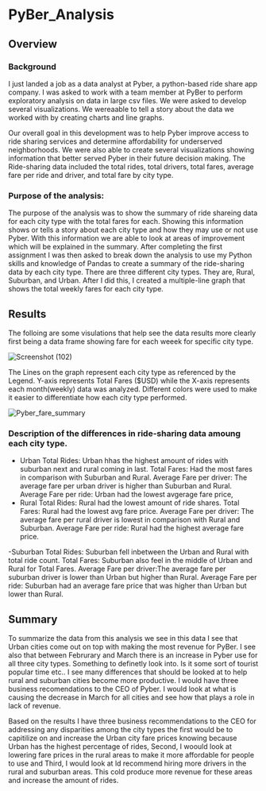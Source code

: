 # PyBer_Analysis

## Overview 
### Background

I just landed a job as a data analyst at Pyber, a python-based ride share app company. I was asked to work with a team member at PyBer to perform exploratory analysis on data in large csv files. We were asked to develop several visualizations. We wereaable to tell a story about the data we worked with by creating charts and line graphs. 

Our overall goal in this development was to help Pyber improve access to ride sharing services and determine affordability for underserved neighborhoods. We were also able to create several visualizations showing information that better served Pyber in their future decision making. The Ride-sharing data included the total rides, total drivers, total fares, average fare per ride and driver, and total fare by city type. 

### Purpose of the analysis: 
The purpose of the analysis was to show the summary of ride shareing data for each city type with the total fares for each. Showing this information shows or tells a story about each city type and how they may use or not use Pyber. With this information we are able to look at areas of improvement which will be explained in the summary. 
After completing the first assignment I was then asked to break down the analysis to use my Python skills and knowledge of Pandas to create a summary  of the ride-sharing data by each city type. There are three different city types. They are, Rural, Suburban, and Urban. After I did this, I created a multiple-line graph that shows the total weekly fares for each city type. 



## Results 
The folloing are some visulations that help see the data results more clearly first being a data frame showing fare for each weeek for specific city type. 

![Screenshot (102)](https://user-images.githubusercontent.com/94208810/145681346-3c635546-4af6-4bc8-8978-3f16f93cebca.png)


The Lines on the graph represent each city type as referenced by the Legend. 
Y-axis represents Total Fares ($USD) while the X-axis represents each month(weekly) data was analyzed. Different colors were used to make it easier to differentiate how each city type performed. 

![Pyber_fare_summary](https://user-images.githubusercontent.com/94208810/145682658-b2af4183-8d1e-4f71-894d-4ee85b49df89.png)


### Description of the differences in ride-sharing data amoung each city type. 


- Urban
    Total Rides: Urban hhas the highest amount of rides with suburban next and rural coming in last. 
    Total Fares: Had the most fares in comparison with Suburban and Rural. 
    Average Fare per driver: The average fare per urban driver is higher than Suburban and Rural. 
    Average Fare per ride: Urban had the lowest avgerage fare price,
- Rural 
    Total Rides: Rural had the lowest amount of ride shares. 
    Total Fares: Rural had the lowest avg fare price.
    Average Fare per driver: The average fare per rural driver is lowest in comparison with Rural and Suburban. 
    Average Fare per ride: Rural had the highest average fare price.

-Suburban
   Total Rides: Suburban fell inbetween the Urban and Rural with total ride count. 
   Total Fares: Suburban also feel in the middle of Urban and Rural for Total Fares. 
   Average Fare per driver:The average fare per suburban driver is lower than Urban but higher than Rural. 
   Average Fare per ride: Suburban had an average fare price that was higher than Urban but lower than Rural. 

## Summary

To summarize the data from this analysis we see in this data   I see that Urban cities come out on top with making the most revenue for PyBer. I see also that between Februrary and March there is an increase in Pyber use for all three city types. Something to definetly look into. Is it some sort of tourist popular time etc.. I see many differences that should be looked at to help rural and suburban cities become more productive. I would have three business recomendations to the CEO of Pyber. I would look at what is causing the decrease in March for all cities and see how that plays a role in lack of revenue. 

Based on the results I have three business recommendations to the CEO for addressing any disparities among the city types the first would be to capitilize on and increase the Urban city fare prices knowing because Urban has the highest percentage of rides, Second, I woould look at lowering  fare prices in the rural areas to make it more affordable for people to use and Third, I would look at  ld recommend hiring more drivers in the rural and suburban areas. This cold produce more revenue for these areas and increase the amount of rides. 




